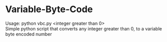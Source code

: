 # Variable-Byte-Code
Usage: python vbc.py <integer greater than 0> </br>
Simple python script that converts any integer greater than 0, to a variable byte encoded number
